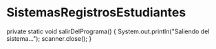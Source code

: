 # SistemasRegistrosEstudiantes
private static void salirDelPrograma() {
    System.out.println("Saliendo del sistema...");
    scanner.close();
}
